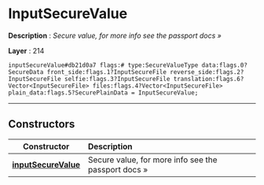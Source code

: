 # InputSecureValue

**Description** : *Secure value, for more info see the passport docs &raquo;*

**Layer** : 214

```tl
inputSecureValue#db21d0a7 flags:# type:SecureValueType data:flags.0?SecureData front_side:flags.1?InputSecureFile reverse_side:flags.2?InputSecureFile selfie:flags.3?InputSecureFile translation:flags.6?Vector<InputSecureFile> files:flags.4?Vector<InputSecureFile> plain_data:flags.5?SecurePlainData = InputSecureValue;
```

---

## Constructors

| Constructor | Description |
| :---: | :--- |
| [**inputSecureValue**](constructor/inputSecureValue) | Secure value, for more info see the passport docs » |
